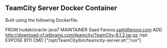 TeamCity Server Docker Container
---------------------------------

Built using the following Dockerfile.

FROM        hudak/oracle-java7
MAINTAINER  Saad Farooq <sa@dfarooq.com>
ADD         http://download-cf.jetbrains.com/teamcity/TeamCity-8.1.2.tar.gz /opt
EXPOSE      8111
CMD         ["/opt/TeamCity/bin/teamcity-server.sh","run"]